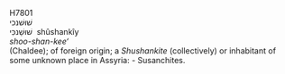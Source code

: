 <body>
  <p>H7801<br>  שׁוּשׁנכי  <br> שׁוּשַׁנכִּי  ‎  shûshankı̂y  <br><i>shoo-shan-kee‘ </i><br>(Chaldee); of foreign origin; a <i>Shushankite</i> (collectively) or inhabitant of some unknown place in Assyria: - Susanchites.<br></p>
 </body>